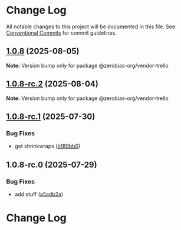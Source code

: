 # Change Log

All notable changes to this project will be documented in this file.
See [Conventional Commits](https://conventionalcommits.org) for commit guidelines.

## [1.0.8](https://github.com/zerobias-org/vendor/compare/@zerobias-org/vendor-trello@1.0.8-rc.2...@zerobias-org/vendor-trello@1.0.8) (2025-08-05)

**Note:** Version bump only for package @zerobias-org/vendor-trello





## [1.0.8-rc.2](https://github.com/zerobias-org/vendor/compare/@zerobias-org/vendor-trello@1.0.8-rc.1...@zerobias-org/vendor-trello@1.0.8-rc.2) (2025-08-04)

**Note:** Version bump only for package @zerobias-org/vendor-trello





## [1.0.8-rc.1](https://github.com/zerobias-org/vendor/compare/@zerobias-org/vendor-trello@1.0.8-rc.0...@zerobias-org/vendor-trello@1.0.8-rc.1) (2025-07-30)


### Bug Fixes

* get shrinkwraps ([b189bb0](https://github.com/zerobias-org/vendor/commit/b189bb0cf53ad66427530ccc0eab7824527942d3))





## 1.0.8-rc.0 (2025-07-29)


### Bug Fixes

* add stuff ([a5adb2a](https://github.com/zerobias-org/vendor/commit/a5adb2aecd0670c42e9077affecb6a047bf30fc6))





# Change Log
